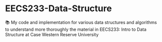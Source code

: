 # EECS233-Data-Structure
  :books: My code and implementation for various data structures and algorithms to understand more thoroughly the material in EECS233: Intro to Data Structure at Case Western Reserve University
